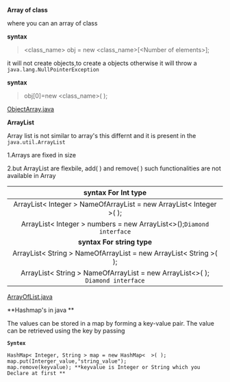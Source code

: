 **Array of class**

where you can an array of class

**syntax**
> <class_name> obj = new <class_name>[\<Number of elements>]; 

it will not create objects,to create a objects otherwise it will throw a `java.lang.NullPointerException`

**syntax**

> obj[0]=new <class_name>( );

  [ObjectArray.java ](https://github.com/brigisroy/work/blob/master/10.12.2019/ObjectArray.java)


**ArrayList**

Array list is not similar to array's this differnt and it is present in the `java.util.ArrayList`

1.Arrays are fixed in size 

2.but ArrayList are flexbile, add( ) and remove( ) such functionalities are not available in Array

|**syntax For Int type**| 
|:---:|
|ArrayList< Integer > NameOfArrayList = new ArrayList< Integer >( );| 
| ArrayList< Integer > numbers = new ArrayList<>();`Diamond interface`|
|**syntax For string type**|
|ArrayList< String > NameOfArrayList = new ArrayList< String >( );|
|ArrayList< String > NameOfArrayList = new ArrayList<>( ); `Diamond interface`|
  
  [ArrayOfList.java](https://github.com/brigisroy/work/blob/master/10.12.2019/ArrayOfList.java)
  
  **Hashmap's in java **
  
 The values can be stored in a map by forming a key-value pair. The value can be retrieved using the key by passing
 
 **`Syntex`**
  ``` 
  HashMap< Integer, String > map = new HashMap<  >( );
  map.put(Interger_value,"string_value");
  map.remove(keyvalue); **keyvalue is Integer or String which you Declare at first **
 ```
